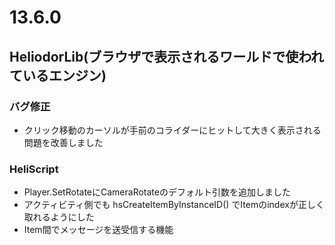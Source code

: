 # 13.6.0

## HeliodorLib(ブラウザで表示されるワールドで使われているエンジン)

### バグ修正
- クリック移動のカーソルが手前のコライダーにヒットして大きく表示される問題を改善しました

### HeliScript
- Player.SetRotateにCameraRotateのデフォルト引数を追加しました
- アクティビティ側でも hsCreateItemByInstanceID() でItemのindexが正しく取れるようにした
- Item間でメッセージを送受信する機能